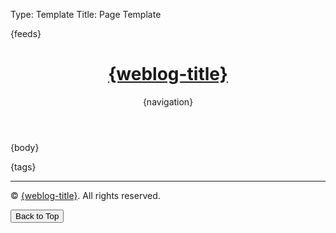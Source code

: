 Type: Template
Title: Page Template

<!DOCTYPE html>
<html lang="en">
<head>
<title>{weblog-title}{separator}{post-title}</title>
<meta charset="utf-8">
<meta name="viewport" content="width=device-width, initial-scale=1">
{feeds}
<style>
@import url('https://fonts.googleapis.com/css2?family=Source+Code+Pro:wght@400;700&family=Merriweather:wght@400;700&family=Open+Sans:wght@400;700&display=swap');
@import url('https://static.omg.lol/type/fontawesome-free/css/all.css');

/* Nord Theme Colors with a Splash of Personality */
:root {
	--foreground: #D8DEE9; /* nord4 */
	--background: #2E3440; /* nord0 */
	--link: #88C0D0;      /* nord8 */
	--accent: #81A1C1;    /* nord9 */
	--highlight: #A3BE8C; /* nord14 */
	--tag-bg: #5E81AC;    /* nord10 */
	--tag-color: #ECEFF4; /* nord6 */
	--button-bg: #81A1C1;
	--button-text: #2E3440;
}

@media (prefers-color-scheme: dark) {
	:root {
		--foreground: #ECEFF4; /* nord6 */
		--background: #2E3440; /* nord0 */
		--link: #88C0D0;      /* nord8 */
		--accent: #81A1C1;    /* nord9 */
		--highlight: #A3BE8C; /* nord14 */
		--tag-bg: #5E81AC;    /* nord10 */
		--tag-color: #ECEFF4; /* nord6 */
		--button-bg: #81A1C1;
		--button-text: #2E3440;
	}
}

* {
	box-sizing: border-box;
}

body {
	font-family: 'Open Sans', sans-serif;
	font-size: 120%;
	color: var(--foreground);
	background: var(--background);
	line-height: 1.7;
	margin: 0;
	padding: 0;
	transition: background-color 0.3s, color 0.3s;
}

header nav ul {
	list-style-type: none;
	margin: 0;
	padding: 0;
}

header nav li {
	display: inline-block;
	margin-right: 1.5em;
}

header nav li a {
	display: block;
	text-decoration: none;
	color: var(--link);
	padding: 0.5em 0;
	font-weight: 700;
	transition: color 0.3s;
}

header nav li a:hover {
	color: var(--highlight);
}

h1, h2, h3, h4, h5, h6 {
	font-family: 'Merriweather', serif;
	margin: 1rem 0;
	color: var(--foreground);
	letter-spacing: 0.5px;
}

p, li {
	margin-bottom: 1.5em;
}

header, main, footer {
	max-width: 60em;
	margin: 2em auto;
	padding: 0 1em;
}

header {
	margin-top: 4em;
}

footer p {
	margin-top: 5em;
	font-size: 90%;
	text-align: center;
	color: var(--accent);
}

a:link { color: var(--link); }
a:visited { color: var(--link); }
a:hover { color: var(--highlight); }
a:active { color: var(--link); }

.post-info, .post-tags {
	font-size: 85%;
	color: var(--accent);
	text-align: right;
	margin-top: 2em;
}

.post-info i:nth-child(2) {
	margin-left: .75em;
}

.tag {
	background: var(--tag-bg);
	color: var(--tag-color) !important;
	padding: .4em .6em;
	margin: .8em 0 0 .4em;
	border-radius: .5em;
	text-decoration: none;
	display: inline-block;
	font-weight: 600;
	font-size: 85%;
	transition: background-color 0.3s, color 0.3s;
}

.tag:hover {
	background: var(--highlight);
	color: var(--button-text) !important;
}

hr {
	border: 0;
	height: 2px;
	background: var(--accent);
	margin: 2em 0;
}

code {
	padding: .2em .4em;
	border: 1px solid var(--accent);
	border-radius: 4px;
	white-space: pre-wrap;
	word-wrap: break-word;
	color: var(--foreground);
	background-color: #3B4252; /* nord1 */
	font-family: 'Source Code Pro', monospace;
	transition: background-color 0.3s, color 0.3s;
}

pre, code {
	font-family: 'Source Code Pro', monospace;
	font-size: 90%;
}

pre code {
	background: #3B4252; /* nord1 */
	color: #D8DEE9; /* nord4 */
	display: inline-block;
	padding: 1em;
	white-space: pre-wrap;
	word-wrap: break-word;
	border-radius: 5px;
}

/* Collapsible Code Block Styles */
.collapsible {
    max-height: 6.5em; /* Approximately 4 lines of code */
    overflow: hidden;
    position: relative; /* Ensure the button is positioned relative to this */
    border-radius: 5px;
    padding-bottom: 1.5em; /* Add space for the button */
    display: inline-block; /* Ensure it wraps the content width */
}

.collapsible-button {
    position: absolute; /* Position it absolutely within the pre element */
    bottom: 0; /* Stick to the bottom of the pre */
    left: 0;
    right: 0; /* Stretch to the full width of the code block */
    background: rgba(46, 52, 64, 0.8); /* Slightly transparent background */
    color: var(--tag-color); /* Use tag color for text */
    padding: 0.3em;
    text-align: center;
    font-family: 'Open Sans', sans-serif;
    font-size: 0.75em;
    cursor: pointer;
    border-top: 1px solid var(--accent);
    z-index: 10; /* Ensure the button appears above the code content */
    border-radius: 0 0 5px 5px;
    transition: background-color 0.3s, color 0.3s;
}

.collapsible-button:hover {
    background: rgba(46, 52, 64, 0.9); /* Darken background slightly on hover */
}

.collapsible.expanded {
    max-height: none;
}

.collapsible.expanded .collapsible-button {
    background: rgba(46, 52, 64, 0.8); /* Keep the button visible but subtle */
}


img {
	max-width: 100%;
	border-radius: 5px;
	margin: 1em 0;
}

table {
	border-collapse: collapse;
	width: 100%;
	margin-bottom: 2em;
}

td, th {
	padding: .75em;
	text-align: left;
	border: 1px solid var(--accent);
	color: var(--foreground);
}

.weblog-title a {
	text-decoration: none;
	color: var(--foreground);
	font-size: 1.8em;
	font-weight: 700;
}

button {
	background: var(--button-bg);
	color: var(--button-text);
	border: none;
	padding: 0.75em 1.5em;
	border-radius: 25px;
	font-family: 'Open Sans', sans-serif;
	font-size: 1em;
	font-weight: 700;
	cursor: pointer;
	transition: background-color 0.3s, color 0.3s;
}

button:hover {
	background: var(--highlight);
	color: var(--foreground);
}

</style>
</head>
<body>

<header>
	<h1 class="weblog-title"><a href="{base-path}">{weblog-title}</a></h1>
	{navigation}
</header>

<main>

{body}

<aside class="post-tags">
	{tags}
</aside>

<hr>

</main>

<footer>
    <p>&copy; <span id="current-year"></span> <a href="{base-path}">{weblog-title}</a>. All rights reserved.</p>
    <button onclick="window.location.href='#home'">Back to Top</button>
</footer>

<script src="https://kenei.weblog.lol/files/update-year.js"></script>
<script src="https://kenei.weblog.lol/files/collapse-code.js"></script>

</body>
</html>

